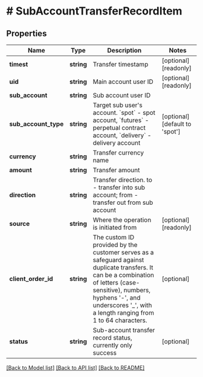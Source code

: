 # # SubAccountTransferRecordItem

## Properties

Name | Type | Description | Notes
------------ | ------------- | ------------- | -------------
**timest** | **string** | Transfer timestamp | [optional] [readonly] 
**uid** | **string** | Main account user ID | [optional] [readonly] 
**sub_account** | **string** | Sub account user ID | 
**sub_account_type** | **string** | Target sub user&#39;s account. &#x60;spot&#x60; - spot account, &#x60;futures&#x60; - perpetual contract account, &#x60;delivery&#x60; - delivery account | [optional] [default to 'spot']
**currency** | **string** | Transfer currency name | 
**amount** | **string** | Transfer amount | 
**direction** | **string** | Transfer direction. to - transfer into sub account; from - transfer out from sub account | 
**source** | **string** | Where the operation is initiated from | [optional] [readonly] 
**client_order_id** | **string** | The custom ID provided by the customer serves as a safeguard against duplicate transfers. It can be a combination of letters (case-sensitive), numbers, hyphens &#39;-&#39;, and underscores &#39;_&#39;, with a length ranging from 1 to 64 characters. | [optional] 
**status** | **string** | Sub-account transfer record status, currently only success | [optional] 

[[Back to Model list]](../../README.md#documentation-for-models) [[Back to API list]](../../README.md#documentation-for-api-endpoints) [[Back to README]](../../README.md)
